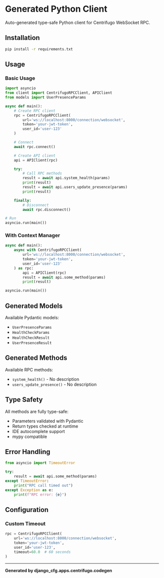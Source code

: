 # Generated Python Client

Auto-generated type-safe Python client for Centrifugo WebSocket RPC.

## Installation

```bash
pip install -r requirements.txt
```

## Usage

### Basic Usage

```python
import asyncio
from client import CentrifugoRPCClient, APIClient
from models import UserPresenceParams

async def main():
    # Create RPC client
    rpc = CentrifugoRPCClient(
        url='ws://localhost:8000/connection/websocket',
        token='your-jwt-token',
        user_id='user-123'
    )

    # Connect
    await rpc.connect()

    # Create API client
    api = APIClient(rpc)

    try:
        # Call RPC methods
        result = await api.system_health(params)
        print(result)
        result = await api.users_update_presence(params)
        print(result)

    finally:
        # Disconnect
        await rpc.disconnect()

# Run
asyncio.run(main())
```

### With Context Manager

```python
async def main():
    async with CentrifugoRPCClient(
        url='ws://localhost:8000/connection/websocket',
        token='your-jwt-token',
        user_id='user-123'
    ) as rpc:
        api = APIClient(rpc)
        result = await api.some_method(params)
        print(result)

asyncio.run(main())
```

## Generated Models

Available Pydantic models:
- `UserPresenceParams`
- `HealthCheckParams`
- `HealthCheckResult`
- `UserPresenceResult`

## Generated Methods

Available RPC methods:
- `system_health()` - No description
- `users_update_presence()` - No description

## Type Safety

All methods are fully type-safe:
- Parameters validated with Pydantic
- Return types checked at runtime
- IDE autocomplete support
- mypy compatible

## Error Handling

```python
from asyncio import TimeoutError

try:
    result = await api.some_method(params)
except TimeoutError:
    print("RPC call timed out")
except Exception as e:
    print(f"RPC error: {e}")
```

## Configuration

### Custom Timeout

```python
rpc = CentrifugoRPCClient(
    url='ws://localhost:8000/connection/websocket',
    token='your-jwt-token',
    user_id='user-123',
    timeout=60.0  # 60 seconds
)
```

---

**Generated by django_cfg.apps.centrifugo.codegen**